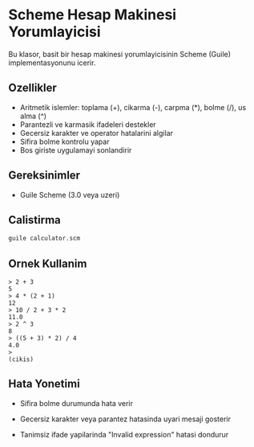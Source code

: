# Scheme Hesap Makinesi Yorumlayicisi

Bu klasor, basit bir hesap makinesi yorumlayicisinin Scheme (Guile) implementasyonunu icerir.

## Ozellikler

- Aritmetik islemler: toplama (+), cikarma (-), carpma (*), bolme (/), us alma (^)
- Parantezli ve karmasik ifadeleri destekler
- Gecersiz karakter ve operator hatalarini algilar
- Sifira bolme kontrolu yapar
- Bos giriste uygulamayi sonlandirir

## Gereksinimler

- Guile Scheme (3.0 veya uzeri)

## Calistirma

```bash
guile calculator.scm
```

## Ornek Kullanim

```
> 2 + 3
5
> 4 * (2 + 1)
12
> 10 / 2 + 3 * 2
11.0
> 2 ^ 3
8
> ((5 + 3) * 2) / 4
4.0
> 
(cikis)
```

## Hata Yonetimi

- Sifira bolme durumunda hata verir

- Gecersiz karakter veya parantez hatasinda uyari mesaji gosterir

- Tanimsiz ifade yapilarinda "Invalid expression" hatasi dondurur